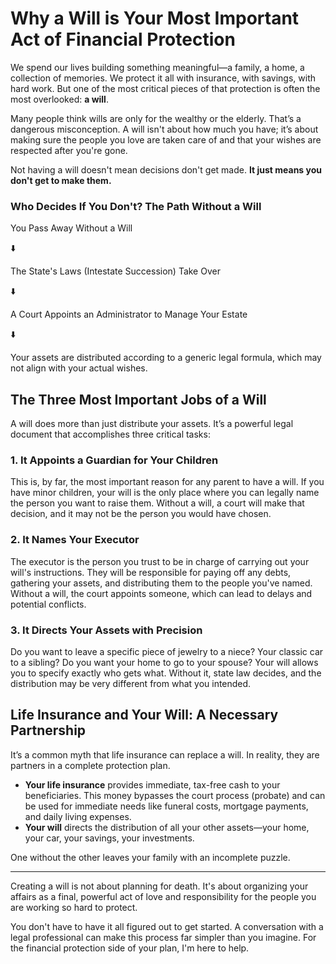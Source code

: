 # Why a Will is Your Most Important Act of Financial Protection

We spend our lives building something meaningful—a family, a home, a collection of memories. We protect it all with insurance, with savings, with hard work. But one of the most critical pieces of that protection is often the most overlooked: **a will**.

Many people think wills are only for the wealthy or the elderly. That’s a dangerous misconception. A will isn't about how much you have; it’s about making sure the people you love are taken care of and that your wishes are respected after you're gone.

Not having a will doesn't mean decisions don't get made. **It just means you don't get to make them.**

<div class="bg-slate-100 p-6 rounded-lg my-8">
    <h3 class="text-xl font-bold text-center text-slate-800 mb-6">Who Decides If You Don't? The Path Without a Will</h3>
    <div class="text-center">
        <p class="text-lg">You Pass Away Without a Will</p>
        <p class="text-2xl my-2">⬇️</p>
        <p class="text-lg">The State's Laws (Intestate Succession) Take Over</p>
        <p class="text-2xl my-2">⬇️</p>
        <p class="text-lg">A Court Appoints an Administrator to Manage Your Estate</p>
        <p class="text-2xl my-2">⬇️</p>
        <p class="text-lg font-bold text-red-600">Your assets are distributed according to a generic legal formula, which may not align with your actual wishes.</p>
    </div>
</div>

## The Three Most Important Jobs of a Will

A will does more than just distribute your assets. It’s a powerful legal document that accomplishes three critical tasks:

### 1. It Appoints a Guardian for Your Children
This is, by far, the most important reason for any parent to have a will. If you have minor children, your will is the only place where you can legally name the person you want to raise them. Without a will, a court will make that decision, and it may not be the person you would have chosen.

### 2. It Names Your Executor
The executor is the person you trust to be in charge of carrying out your will's instructions. They will be responsible for paying off any debts, gathering your assets, and distributing them to the people you've named. Without a will, the court appoints someone, which can lead to delays and potential conflicts.

### 3. It Directs Your Assets with Precision
Do you want to leave a specific piece of jewelry to a niece? Your classic car to a sibling? Do you want your home to go to your spouse? Your will allows you to specify exactly who gets what. Without it, state law decides, and the distribution may be very different from what you intended.

## Life Insurance and Your Will: A Necessary Partnership

It’s a common myth that life insurance can replace a will. In reality, they are partners in a complete protection plan.

-   **Your life insurance** provides immediate, tax-free cash to your beneficiaries. This money bypasses the court process (probate) and can be used for immediate needs like funeral costs, mortgage payments, and daily living expenses.
-   **Your will** directs the distribution of all your other assets—your home, your car, your savings, your investments.

One without the other leaves your family with an incomplete puzzle.

---

Creating a will is not about planning for death. It's about organizing your affairs as a final, powerful act of love and responsibility for the people you are working so hard to protect.

You don't have to have it all figured out to get started. A conversation with a legal professional can make this process far simpler than you imagine. For the financial protection side of your plan, I'm here to help.
